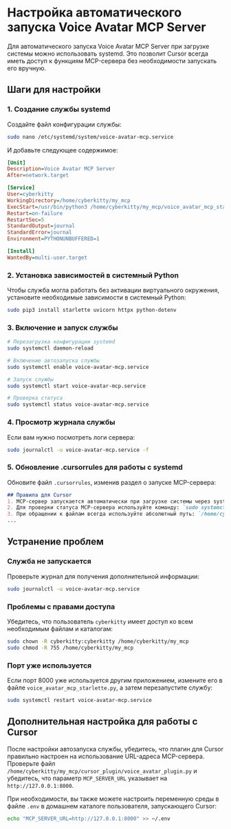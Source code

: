 # Настройка автоматического запуска Voice Avatar MCP Server

Для автоматического запуска Voice Avatar MCP Server при загрузке системы можно использовать systemd. Это позволит Cursor всегда иметь доступ к функциям MCP-сервера без необходимости запускать его вручную.

## Шаги для настройки

### 1. Создание службы systemd

Создайте файл конфигурации службы:

```bash
sudo nano /etc/systemd/system/voice-avatar-mcp.service
```

И добавьте следующее содержимое:

```ini
[Unit]
Description=Voice Avatar MCP Server
After=network.target

[Service]
User=cyberkitty
WorkingDirectory=/home/cyberkitty/my_mcp
ExecStart=/usr/bin/python3 /home/cyberkitty/my_mcp/voice_avatar_mcp_starlette.py
Restart=on-failure
RestartSec=5
StandardOutput=journal
StandardError=journal
Environment=PYTHONUNBUFFERED=1

[Install]
WantedBy=multi-user.target
```

### 2. Установка зависимостей в системный Python

Чтобы служба могла работать без активации виртуального окружения, установите необходимые зависимости в системный Python:

```bash
sudo pip3 install starlette uvicorn httpx python-dotenv
```

### 3. Включение и запуск службы

```bash
# Перезагрузка конфигурации systemd
sudo systemctl daemon-reload

# Включение автозапуска службы
sudo systemctl enable voice-avatar-mcp.service

# Запуск службы
sudo systemctl start voice-avatar-mcp.service

# Проверка статуса
sudo systemctl status voice-avatar-mcp.service
```

### 4. Просмотр журнала службы

Если вам нужно посмотреть логи сервера:

```bash
sudo journalctl -u voice-avatar-mcp.service -f
```

### 5. Обновление .cursorrules для работы с systemd

Обновите файл `.cursorrules`, изменив раздел о запуске MCP-сервера:

```markdown
## Правила для Cursor
1. MCP-сервер запускается автоматически при загрузке системы через systemd
2. Для проверки статуса MCP-сервера используйте команду: `sudo systemctl status voice-avatar-mcp.service`
3. При обращении к файлам всегда используйте абсолютный путь: `/home/cyberkitty/my_mcp/...`
...
```

## Устранение проблем

### Служба не запускается

Проверьте журнал для получения дополнительной информации:

```bash
sudo journalctl -u voice-avatar-mcp.service
```

### Проблемы с правами доступа

Убедитесь, что пользователь `cyberkitty` имеет доступ ко всем необходимым файлам и каталогам:

```bash
sudo chown -R cyberkitty:cyberkitty /home/cyberkitty/my_mcp
sudo chmod -R 755 /home/cyberkitty/my_mcp
```

### Порт уже используется

Если порт 8000 уже используется другим приложением, измените его в файле `voice_avatar_mcp_starlette.py`, а затем перезапустите службу:

```bash
sudo systemctl restart voice-avatar-mcp.service
```

## Дополнительная настройка для работы с Cursor

После настройки автозапуска службы, убедитесь, что плагин для Cursor правильно настроен на использование URL-адреса MCP-сервера. Проверьте файл `/home/cyberkitty/my_mcp/cursor_plugin/voice_avatar_plugin.py` и убедитесь, что параметр `MCP_SERVER_URL` указывает на `http://127.0.0.1:8000`.

При необходимости, вы также можете настроить переменную среды в файле `.env` в домашнем каталоге пользователя, запускающего Cursor:

```bash
echo "MCP_SERVER_URL=http://127.0.0.1:8000" >> ~/.env
``` 